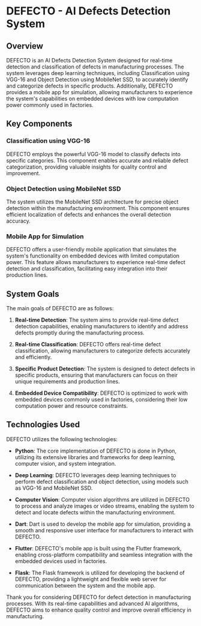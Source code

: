 # DEFECTO - AI Defects Detection System

## Overview

DEFECTO is an AI Defects Detection System designed for real-time detection and classification of defects in manufacturing processes. The system leverages deep learning techniques, including Classification using VGG-16 and Object Detection using MobileNet SSD, to accurately identify and categorize defects in specific products. Additionally, DEFECTO provides a mobile app for simulation, allowing manufacturers to experience the system's capabilities on embedded devices with low computation power commonly used in factories.

## Key Components

### Classification using VGG-16

DEFECTO employs the powerful VGG-16 model to classify defects into specific categories. This component enables accurate and reliable defect categorization, providing valuable insights for quality control and improvement.

### Object Detection using MobileNet SSD

The system utilizes the MobileNet SSD architecture for precise object detection within the manufacturing environment. This component ensures efficient localization of defects and enhances the overall detection accuracy.

### Mobile App for Simulation

DEFECTO offers a user-friendly mobile application that simulates the system's functionality on embedded devices with limited computation power. This feature allows manufacturers to experience real-time defect detection and classification, facilitating easy integration into their production lines.

## System Goals

The main goals of DEFECTO are as follows:

1. **Real-time Detection**: The system aims to provide real-time defect detection capabilities, enabling manufacturers to identify and address defects promptly during the manufacturing process.

2. **Real-time Classification**: DEFECTO offers real-time defect classification, allowing manufacturers to categorize defects accurately and efficiently.

3. **Specific Product Detection**: The system is designed to detect defects in specific products, ensuring that manufacturers can focus on their unique requirements and production lines.

4. **Embedded Device Compatibility**: DEFECTO is optimized to work with embedded devices commonly used in factories, considering their low computation power and resource constraints.

## Technologies Used

DEFECTO utilizes the following technologies:

- **Python**: The core implementation of DEFECTO is done in Python, utilizing its extensive libraries and frameworks for deep learning, computer vision, and system integration.

- **Deep Learning**: DEFECTO leverages deep learning techniques to perform defect classification and object detection, using models such as VGG-16 and MobileNet SSD.

- **Computer Vision**: Computer vision algorithms are utilized in DEFECTO to process and analyze images or video streams, enabling the system to detect and locate defects within the manufacturing environment.

- **Dart**: Dart is used to develop the mobile app for simulation, providing a smooth and responsive user interface for manufacturers to interact with DEFECTO.

- **Flutter**: DEFECTO's mobile app is built using the Flutter framework, enabling cross-platform compatibility and seamless integration with the embedded devices used in factories.

- **Flask**: The Flask framework is utilized for developing the backend of DEFECTO, providing a lightweight and flexible web server for communication between the system and the mobile app.

Thank you for considering DEFECTO for defect detection in manufacturing processes. With its real-time capabilities and advanced AI algorithms, DEFECTO aims to enhance quality control and improve overall efficiency in manufacturing.

